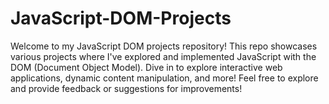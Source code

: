 # JavaScript-DOM-Projects
Welcome to my JavaScript DOM projects repository! This repo showcases various projects where I've explored and implemented JavaScript with the DOM (Document Object Model). Dive in to explore interactive web applications, dynamic content manipulation, and more!  Feel free to explore and provide feedback or suggestions for improvements!
